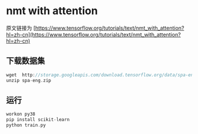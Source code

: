 # nmt with attention

原文链接为 [https://www.tensorflow.org/tutorials/text/nmt_with_attention?hl=zh-cn](https://www.tensorflow.org/tutorials/text/nmt_with_attention?hl=zh-cn)

## 下载数据集

```c
wget  http://storage.googleapis.com/download.tensorflow.org/data/spa-eng.zip
unzip spa-eng.zip
```

## 运行

```c
workon py38
pip install scikit-learn
python train.py
```
